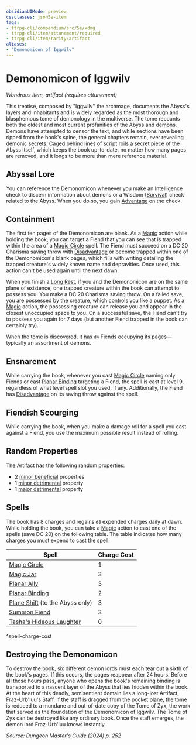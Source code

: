 ```yaml
---
obsidianUIMode: preview
cssclasses: json5e-item
tags:
- ttrpg-cli/compendium/src/5e/xdmg
- ttrpg-cli/item/attunement/required
- ttrpg-cli/item/rarity/artifact
aliases: 
- "Demonomicon of Iggwilv"
---
```

# Demonomicon of Iggwilv
*Wondrous item, artifact (requires attunement)*  



This treatise, composed by "Iggwilv" the archmage, documents the Abyss's layers and inhabitants and is widely regarded as the most thorough and blasphemous tome of demonology in the multiverse. The tome recounts both the oldest and most current profanities of the Abyss and demons. Demons have attempted to censor the text, and while sections have been ripped from the book's spine, the general chapters remain, ever revealing demonic secrets. Caged behind lines of script roils a secret piece of the Abyss itself, which keeps the book up-to-date, no matter how many pages are removed, and it longs to be more than mere reference material.

## Abyssal Lore

You can reference the Demonomicon whenever you make an Intelligence check to discern information about demons or a Wisdom ([Survival](Інструменти%20ДМ/CLI/rules/skills.md#Survival)) check related to the Abyss. When you do so, you gain [Advantage](Інструменти%20ДМ/CLI/rules/variant-rules/advantage-xphb.md) on the check.

## Containment

The first ten pages of the Demonomicon are blank. As a [Magic](Інструменти%20ДМ/CLI/rules/actions.md#Magic) action while holding the book, you can target a Fiend that you can see that is trapped within the area of a [Magic Circle](Інструменти%20ДМ/CLI/spells/magic-circle-xphb.md) spell. The Fiend must succeed on a DC 20 Charisma saving throw with [Disadvantage](Інструменти%20ДМ/CLI/rules/variant-rules/disadvantage-xphb.md) or become trapped within one of the Demonomicon's blank pages, which fills with writing detailing the trapped creature's widely known name and depravities. Once used, this action can't be used again until the next dawn.

When you finish a [Long Rest](Інструменти%20ДМ/CLI/rules/variant-rules/long-rest-xphb.md), if you and the Demonomicon are on the same plane of existence, one trapped creature within the book can attempt to possess you. You make a DC 20 Charisma saving throw. On a failed save, you are possessed by the creature, which controls you like a puppet. As a [Magic](Інструменти%20ДМ/CLI/rules/actions.md#Magic) action, the possessing creature can release you and appear in the closest unoccupied space to you. On a successful save, the Fiend can't try to possess you again for 7 days (but another Fiend trapped in the book can certainly try).

When the tome is discovered, it has `d4` Fiends occupying its pages—typically an assortment of demons.

## Ensnarement

While carrying the book, whenever you cast [Magic Circle](Інструменти%20ДМ/CLI/spells/magic-circle-xphb.md) naming only Fiends or cast [Planar Binding](Інструменти%20ДМ/CLI/spells/planar-binding-xphb.md) targeting a Fiend, the spell is cast at level 9, regardless of what level spell slot you used, if any. Additionally, the Fiend has [Disadvantage](Інструменти%20ДМ/CLI/rules/variant-rules/disadvantage-xphb.md) on its saving throw against the spell.

## Fiendish Scourging

While carrying the book, when you make a damage roll for a spell you cast against a Fiend, you use the maximum possible result instead of rolling.

## Random Properties

The Artifact has the following random properties:

- 2 [minor beneficial](Інструменти%20ДМ/CLI/tables/artifact-properties-minor-beneficial-properties-xdmg.md) properties  
- 1 [minor detrimental](Інструменти%20ДМ/CLI/tables/artifact-properties-minor-detrimental-properties-xdmg.md) property  
- 1 [major detrimental](Інструменти%20ДМ/CLI/tables/artifact-properties-major-detrimental-properties-xdmg.md) property  

## Spells

The book has 8 charges and regains `d8` expended charges daily at dawn. While holding the book, you can take a [Magic](Інструменти%20ДМ/CLI/rules/actions.md#Magic) action to cast one of the spells (save DC 20) on the following table. The table indicates how many charges you must expend to cast the spell.

| Spell | Charge Cost |
|-------|-------------|
| [Magic Circle](Інструменти%20ДМ/CLI/spells/magic-circle-xphb.md) | 1 |
| [Magic Jar](Інструменти%20ДМ/CLI/spells/magic-jar-xphb.md) | 3 |
| [Planar Ally](Інструменти%20ДМ/CLI/spells/planar-ally-xphb.md) | 3 |
| [Planar Binding](Інструменти%20ДМ/CLI/spells/planar-binding-xphb.md) | 2 |
| [Plane Shift](Інструменти%20ДМ/CLI/spells/plane-shift-xphb.md) (to the Abyss only) | 3 |
| [Summon Fiend](Інструменти%20ДМ/CLI/spells/summon-fiend-xphb.md) | 3 |
| [Tasha's Hideous Laughter](Інструменти%20ДМ/CLI/spells/tashas-hideous-laughter-xphb.md) | 0 |
^spell-charge-cost

## Destroying the Demonomicon

To destroy the book, six different demon lords must each tear out a sixth of the book's pages. If this occurs, the pages reappear after 24 hours. Before all those hours pass, anyone who opens the book's remaining binding is transported to a nascent layer of the Abyss that lies hidden within the book. At the heart of this deadly, semisentient domain lies a long-lost Artifact, Fraz-Urb'luu's Staff. If the staff is dragged from the pocket plane, the tome is reduced to a mundane and out-of-date copy of the Tome of Zyx, the work that served as the foundation of the Demonomicon of Iggwilv. The Tome of Zyx can be destroyed like any ordinary book. Once the staff emerges, the demon lord Fraz-Urb'luu knows instantly.

*Source: Dungeon Master's Guide (2024) p. 252*
